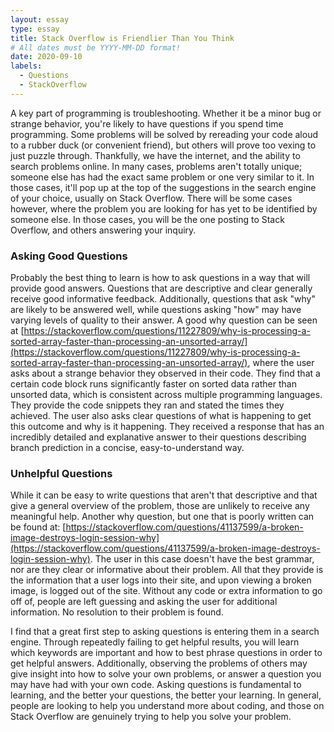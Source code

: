 ```yaml
---
layout: essay
type: essay
title: Stack Overflow is Friendlier Than You Think
# All dates must be YYYY-MM-DD format!
date: 2020-09-10
labels:
  - Questions
  - StackOverflow
---
```


A key part of programming is troubleshooting. Whether it be a minor bug or strange behavior, you're likely to have questions if you spend time programming. Some problems will be solved by rereading your code aloud to a rubber duck (or convenient friend), but others will prove too vexing to just puzzle through. Thankfully, we have the internet, and the ability to search problems online. In many cases, problems aren't totally unique; someone else has had the exact same problem or one very similar to it. In those cases, it'll pop up at the top of the suggestions in the search engine of your choice, usually on Stack Overflow. There will be some cases however, where the problem you are looking for has yet to be identified by someone else. In those cases, you will be the one posting to Stack Overflow, and others answering your inquiry.

### Asking Good Questions

Probably the best thing to learn is how to ask questions in a way that will provide good answers. Questions that are descriptive and clear generally receive good informative feedback. Additionally, questions that ask "why" are likely to be answered well, while questions asking "how" may have varying levels of quality to their answer. A good why question can be seen at [https://stackoverflow.com/questions/11227809/why-is-processing-a-sorted-array-faster-than-processing-an-unsorted-array/](https://stackoverflow.com/questions/11227809/why-is-processing-a-sorted-array-faster-than-processing-an-unsorted-array/), where the user asks about a strange behavior they observed in their code. They find that a certain code block runs significantly faster on sorted data rather than unsorted data, which is consistent across multiple programming languages. They provide the code snippets they ran and stated the times they achieved. The user also asks clear questions of what is happening to get this outcome and why is it happening. They received a response that has an incredibly detailed and explanative answer to their questions describing branch prediction in a concise, easy-to-understand way. 

### Unhelpful Questions

While it can be easy to write questions that aren't that descriptive and that give a general overview of the problem, those are unlikely to receive any meaningful help. Another why question, but one that is poorly written can be found at: [https://stackoverflow.com/questions/41137599/a-broken-image-destroys-login-session-why](https://stackoverflow.com/questions/41137599/a-broken-image-destroys-login-session-why). The user in this case doesn't have the best grammar, nor are they clear or informative about their problem. All that they provide is the information that a user logs into their site, and upon viewing a broken image, is logged out of the site. Without any code or extra information to go off of, people are left guessing and asking the user for additional information. No resolution to their problem is found.

I find that a great first step to asking questions is entering them in a search engine. Through repeatedly failing to get helpful results, you will learn which keywords are important and how to best phrase questions in order to get helpful answers. Additionally, observing the problems of others may give insight into how to solve your own problems, or answer a question you may have had with your own code. Asking questions is fundamental to learning, and the better your questions, the better your learning. In general, people are looking to help you understand more about coding, and those on Stack Overflow are genuinely trying to help you solve your problem.

